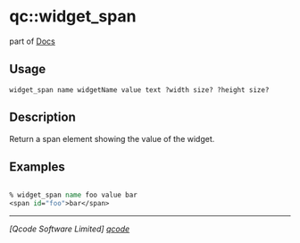 qc::widget_span
===============

part of [Docs](../index.md)

Usage
-----
`
	widget_span name widgetName value text ?width size? ?height size?
    `

Description
-----------
Return a span element showing the value of the widget.

Examples
--------
```tcl

% widget_span name foo value bar
<span id="foo">bar</span>

```

----------------------------------
*[Qcode Software Limited] [qcode]*

[qcode]: http://www.qcode.co.uk "Qcode Software"